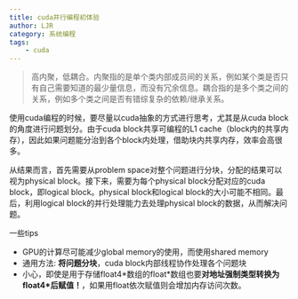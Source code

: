 ```yaml
---
title: cuda并行编程初体验
author: LJR
category: 系统编程
tags:
    - cuda
---
```


> 高内聚，低耦合。内聚指的是单个类内部成员间的关系，例如某个类是否只有自己需要知道的最少量信息，而没有冗余信息。耦合指的是多个类之间的关系，例如多个类之间是否有错综复杂的依赖/继承关系。

使用cuda编程的时候，要尽量以cuda抽象的方式进行思考，尤其是从cuda block的角度进行问题划分。由于cuda block共享可编程的L1 cache（block内的共享内存），因此如果问题能分治到各个block内处理，借助块内共享内存，效率会高很多。

从结果而言，首先需要从problem space对整个问题进行分块，分配的结果可以视为physical block。接下来，需要为每个physical block分配对应的cuda block，即logical block。physical block和logical block的大小可能不相同。最后，利用logical block的并行处理能力去处理physical block的数据，从而解决问题。

一些tips

+ GPU的计算尽可能减少global memory的使用，而使用shared memory
+ 通用方法: **将问题分块**，cuda block内部线程协作处理各个问题块
+ 小心，即使是用于存储float4\*数组的float\*数组也要**对地址强制类型转换为float4*后赋值！**，如果用float依次赋值则会增加内存访问次数。
